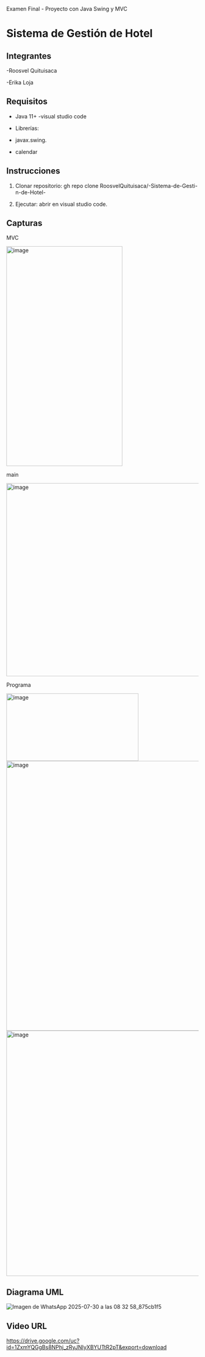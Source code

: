 Examen Final - Proyecto con Java Swing y MVC 
# Sistema de Gestión de Hotel   
## Integrantes   
-Roosvel Quituisaca

-Erika Loja 

## Requisitos   
- Java 11+
-visual studio code

- Librerías:
- javax.swing.
- calendar   
## Instrucciones   
1. Clonar repositorio:
gh repo clone RoosvelQuituisaca/-Sistema-de-Gesti-n-de-Hotel-
   
3. Ejecutar: abrir en visual studio code.      
## Capturas  
MVC

<img width="304" height="576" alt="image" src="https://github.com/user-attachments/assets/fbe6f754-36f7-4f81-906f-4c20f59de31e" />

main

<img width="606" height="506" alt="image" src="https://github.com/user-attachments/assets/3c0bc3d3-7051-46bb-990e-2029639dbc69" />


Programa

<img width="346" height="177" alt="image" src="https://github.com/user-attachments/assets/330693d0-2f1b-4595-b73b-55c1065fd5ed" />

<img width="937" height="707" alt="image" src="https://github.com/user-attachments/assets/211a5d8c-65c2-453f-9324-6d75afdb44a2" />


<img width="932" height="643" alt="image" src="https://github.com/user-attachments/assets/1684e7fb-89a9-44c8-9beb-8ff5ea8471f1" />


 
## Diagrama UML   

 ![Imagen de WhatsApp 2025-07-30 a las 08 32 58_875cb1f5](https://github.com/user-attachments/assets/ccb029f0-ac60-4361-80f4-3d1e545a1900)


## Video URL

 https://drive.google.com/uc?id=1ZxmYQGgBs8NPhj_zRyJNIyXBYUTtR2pT&export=download

 


  

